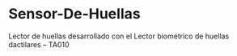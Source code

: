 # Sensor-De-Huellas
Lector de huellas desarrollado con el Lector biométrico de huellas dactilares – TA010
